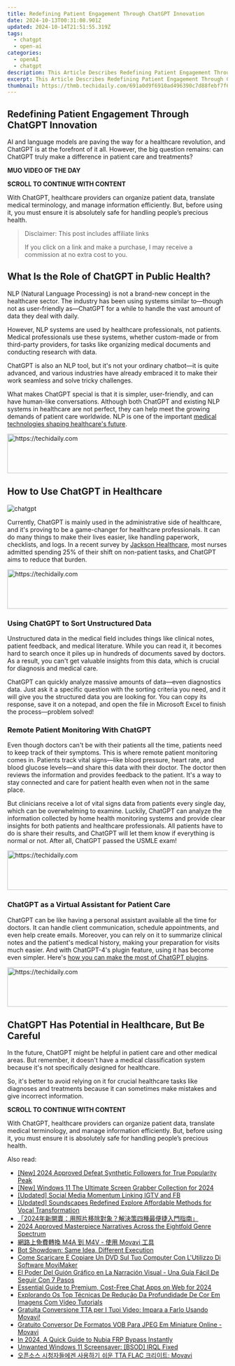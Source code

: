```yaml
---
title: Redefining Patient Engagement Through ChatGPT Innovation
date: 2024-10-13T00:31:08.901Z
updated: 2024-10-14T21:51:55.319Z
tags:
  - chatgpt
  - open-ai
categories:
  - openAI
  - chatgpt
description: This Article Describes Redefining Patient Engagement Through ChatGPT Innovation
excerpt: This Article Describes Redefining Patient Engagement Through ChatGPT Innovation
thumbnail: https://thmb.techidaily.com/691a0d9f6910ad496390c7d88febf7f6a054b2a526595909cdbd9daef2d1d484.jpg
---
```


## Redefining Patient Engagement Through ChatGPT Innovation

 AI and language models are paving the way for a healthcare revolution, and ChatGPT is at the forefront of it all. However, the big question remains: can ChatGPT truly make a difference in patient care and treatments?

**MUO VIDEO OF THE DAY**

**SCROLL TO CONTINUE WITH CONTENT**

 With ChatGPT, healthcare providers can organize patient data, translate medical terminology, and manage information efficiently. But, before using it, you must ensure it is absolutely safe for handling people’s precious health.

>  Disclaimer: This post includes affiliate links
>
>  If you click on a link and make a purchase, I may receive a commission at no extra cost to you.
>

## What Is the Role of ChatGPT in Public Health?

 NLP (Natural Language Processing) is not a brand-new concept in the healthcare sector. The industry has been using systems similar to—though not as user-friendly as—ChatGPT for a while to handle the vast amount of data they deal with daily.

 However, NLP systems are used by healthcare professionals, not patients. Medical professionals use these systems, whether custom-made or from third-party providers, for tasks like organizing medical documents and conducting research with data.

 ChatGPT is also an NLP tool, but it's not your ordinary chatbot—it is quite advanced, and various industries have already embraced it to make their work seamless and solve tricky challenges.

 What makes ChatGPT special is that it is simpler, user-friendly, and can have human-like conversations. Although both ChatGPT and existing NLP systems in healthcare are not perfect, they can help meet the growing demands of patient care worldwide. NLP is one of the important [medical technologies shaping healthcare's future](https://www.makeuseof.com/medical-technologies-future-healthcare/).

<!-- affiliate ads begin -->
<a href="https://smilemakers.pxf.io/c/5597632/2123899/26106" target="_top" id="2123899">
  <img src="//a.impactradius-go.com/display-ad/26106-2123899" border="0" alt="https://techidaily.com" width="728" height="90"/>
</a>
<img height="0" width="0" src="https://smilemakers.pxf.io/i/5597632/2123899/26106" style="position:absolute;visibility:hidden;" border="0" />
<!-- affiliate ads end -->

## How to Use ChatGPT in Healthcare

![chatgpt](https://static1.makeuseofimages.com/wordpress/wp-content/uploads/2023/08/jonathan-kemper-mmuzs5qzuus-unsplash.jpg)

 Currently, ChatGPT is mainly used in the administrative side of healthcare, and it's proving to be a game-changer for healthcare professionals. It can do many things to make their lives easier, like handling paperwork, checklists, and logs. In a recent survey by [Jackson Healthcare](https://www.healthleadersmedia.com/nursing/nurses-say-distractions-cut-bedside-time-25), most nurses admitted spending 25% of their shift on non-patient tasks, and ChatGPT aims to reduce that burden.

<!-- affiliate ads begin -->
<a href="https://appsumo.8odi.net/c/5597632/2087394/7443" target="_top" id="2087394">
  <img src="//a.impactradius-go.com/display-ad/7443-2087394" border="0" alt="https://techidaily.com" width="728" height="90"/>
</a>
<img height="0" width="0" src="https://appsumo.8odi.net/i/5597632/2087394/7443" style="position:absolute;visibility:hidden;" border="0" />
<!-- affiliate ads end -->

### Using ChatGPT to Sort Unstructured Data

 Unstructured data in the medical field includes things like clinical notes, patient feedback, and medical literature. While you can read it, it becomes hard to search once it piles up in hundreds of documents saved by doctors. As a result, you can't get valuable insights from this data, which is crucial for diagnosis and medical care.

 ChatGPT can quickly analyze massive amounts of data—even diagnostics data. Just ask it a specific question with the sorting criteria you need, and it will give you the structured data you are looking for. You can copy its response, save it on a notepad, and open the file in Microsoft Excel to finish the process—problem solved!

### Remote Patient Monitoring With ChatGPT

 Even though doctors can't be with their patients all the time, patients need to keep track of their symptoms. This is where remote patient monitoring comes in. Patients track vital signs—like blood pressure, heart rate, and blood glucose levels—and share this data with their doctor. The doctor then reviews the information and provides feedback to the patient. It's a way to stay connected and care for patient health even when not in the same place.

 But clinicians receive a lot of vital signs data from patients every single day, which can be overwhelming to examine. Luckily, ChatGPT can analyze the information collected by home health monitoring systems and provide clear insights for both patients and healthcare professionals. All patients have to do is share their results, and ChatGPT will let them know if everything is normal or not. After all, ChatGPT passed the USMLE exam!

<!-- affiliate ads begin -->
<a href="https://appsumo.8odi.net/c/5597632/2118319/7443" target="_top" id="2118319">
  <img src="//a.impactradius-go.com/display-ad/7443-2118319" border="0" alt="https://techidaily.com" width="728" height="90"/>
</a>
<img height="0" width="0" src="https://appsumo.8odi.net/i/5597632/2118319/7443" style="position:absolute;visibility:hidden;" border="0" />
<!-- affiliate ads end -->

### ChatGPT as a Virtual Assistant for Patient Care

 ChatGPT can be like having a personal assistant available all the time for doctors. It can handle client communication, schedule appointments, and even help create emails. Moreover, you can rely on it to summarize clinical notes and the patient's medical history, making your preparation for visits much easier. And with ChatGPT-4's plugin feature, using it has become even simpler. Here's [how you can make the most of ChatGPT plugins](https://www.makeuseof.com/how-install-and-use-chatgpt-plugins/).

<!-- affiliate ads begin -->
<a href="https://appsumo.8odi.net/c/5597632/2118320/7443" target="_top" id="2118320">
  <img src="//a.impactradius-go.com/display-ad/7443-2118320" border="0" alt="https://techidaily.com" width="728" height="90"/>
</a>
<img height="0" width="0" src="https://appsumo.8odi.net/i/5597632/2118320/7443" style="position:absolute;visibility:hidden;" border="0" />
<!-- affiliate ads end -->

## ChatGPT Has Potential in Healthcare, But Be Careful

 In the future, ChatGPT might be helpful in patient care and other medical areas. But remember, it doesn't have a medical classification system because it's not specifically designed for healthcare.

 So, it's better to avoid relying on it for crucial healthcare tasks like diagnoses and treatments because it can sometimes make mistakes and give incorrect information.

**SCROLL TO CONTINUE WITH CONTENT**

 With ChatGPT, healthcare providers can organize patient data, translate medical terminology, and manage information efficiently. But, before using it, you must ensure it is absolutely safe for handling people’s precious health.

<ins class="adsbygoogle"
     style="display:block"
     data-ad-format="autorelaxed"
     data-ad-client="ca-pub-7571918770474297"
     data-ad-slot="1223367746"></ins>

<ins class="adsbygoogle"
     style="display:block"
     data-ad-client="ca-pub-7571918770474297"
     data-ad-slot="8358498916"
     data-ad-format="auto"
     data-full-width-responsive="true"></ins>

<span class="atpl-alsoreadstyle">Also read:</span>
<div><ul>
<li><a href="https://facebook-video-footage.techidaily.com/new-2024-approved-defeat-synthetic-followers-for-true-popularity-peak/"><u>[New] 2024 Approved Defeat Synthetic Followers for True Popularity Peak</u></a></li>
<li><a href="https://screen-video-capture.techidaily.com/new-windows-11-the-ultimate-screen-grabber-collection-for-2024/"><u>[New] Windows 11 The Ultimate Screen Grabber Collection for 2024</u></a></li>
<li><a href="https://instagram-video-recordings.techidaily.com/updated-social-media-momentum-linking-igtv-and-fb/"><u>[Updated] Social Media Momentum Linking IGTV and FB</u></a></li>
<li><a href="https://extra-skills.techidaily.com/updated-soundscapes-redefined-explore-affordable-methods-for-vocal-transformation/"><u>[Updated] Soundscapes Redefined Explore Affordable Methods for Vocal Transformation</u></a></li>
<li><a href="https://tech-savvy.techidaily.com/1726221313834-2024/"><u>「2024年新開賣：用照片移除對象？解決策四種最便捷入門指南」</u></a></li>
<li><a href="https://extra-support.techidaily.com/2024-approved-masterpiece-narratives-across-the-eightfold-genre-spectrum/"><u>2024 Approved Masterpiece Narratives Across the Eightfold Genre Spectrum</u></a></li>
<li><a href="https://tech-savvy.techidaily.com/m4a-m4v-movavi/"><u>網路上免費轉換 M4A 到 M4V - 使用 Movavi 工具</u></a></li>
<li><a href="https://tech-hub.techidaily.com/bot-showdown-same-idea-different-execution/"><u>Bot Showdown: Same Idea, Different Execution</u></a></li>
<li><a href="https://tech-savvy.techidaily.com/come-scaricare-e-copiare-un-dvd-sul-tuo-computer-con-lutilizzo-di-software-movimaker/"><u>Come Scaricare E Copiare Un DVD Sul Tuo Computer Con L'Utilizzo Di Software MoviMaker</u></a></li>
<li><a href="https://tech-savvy.techidaily.com/el-poder-del-guion-grafico-en-la-narracion-visual-una-guia-facil-de-seguir-con-7-pasos/"><u>El Poder Del Guión Gráfico en La Narración Visual - Una Guía Fácil De Seguir Con 7 Pasos</u></a></li>
<li><a href="https://digital-screen-recording.techidaily.com/essential-guide-to-premium-cost-free-chat-apps-on-web-for-2024/"><u>Essential Guide to Premium, Cost-Free Chat Apps on Web for 2024</u></a></li>
<li><a href="https://tech-savvy.techidaily.com/explorando-os-top-tecnicas-de-reducao-da-profundidade-de-cor-em-imagens-com-video-tutorials/"><u>Explorando Os Top Técnicas De Redução Da Profundidade De Cor Em Imagens Com Vídeo Tutorials</u></a></li>
<li><a href="https://tech-savvy.techidaily.com/gratuita-conversione-tta-per-i-tuoi-video-impara-a-farlo-usando-movavi/"><u>Gratuita Conversione TTA per I Tuoi Video: Impara a Farlo Usando Movavi!</u></a></li>
<li><a href="https://tech-savvy.techidaily.com/gratuito-conversor-de-formatos-vob-para-jpeg-em-miniature-online-movavi/"><u>Gratuito Conversor De Formatos VOB Para JPEG Em Miniature Online - Movavi</u></a></li>
<li><a href="https://android-frp.techidaily.com/in-2024-a-quick-guide-to-nubia-frp-bypass-instantly-by-drfone-android/"><u>In 2024, A Quick Guide to Nubia FRP Bypass Instantly</u></a></li>
<li><a href="https://driver-error.techidaily.com/unwanted-windows-11-screensaver-bsod-irql-fixed/"><u>Unwanted Windows 11 Screensaver: [BSOD] IRQL Fixed</u></a></li>
<li><a href="https://tech-savvy.techidaily.com/1726224334373-tta-flac-movavi/"><u>오픈소스 시청자들에겐 사용하기 쉬운 TTA FLAC 크리이트: Movavi</u></a></li>
</ul></div>

